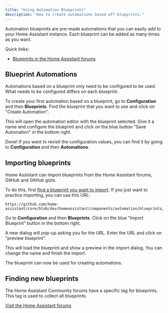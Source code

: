 ```yaml
---
title: "Using Automation Blueprints"
description: "How to create automations based off blueprints."
---
```


Automation blueprints are pre-made automations that you can easily add to your Home Assistant instance. Each blueprint can be added as many times as you want.

Quick links:
 - [Blueprints in the Home Assistant forums][blueprint-forums]

## Blueprint Automations

Automations based on a blueprint only need to be configured to be used. What needs to be configured differs on each blueprint.

To create your first automation based on a blueprint, go to **Configuration** and then **Blueprints**. Find the blueprint that you want to use and click on "Create Automation".

This will open the automation editor with the blueprint selected. Give it a name and configure the blueprint and click on the blue button "Save Automation" in the bottom right.

Done! If you want to revisit the configuration values, you can find it by going to **Configuration** and then **Automations**.

## Importing blueprints

Home Assistant can import blueprints from the Home Assistant forums, GitHub and GitHub gists.

To do this, first [find a blueprint you want to import][blueprint-forums]. If you just want to practice importing, you can use this URL:

```text
https://github.com/home-assistant/core/blob/dev/homeassistant/components/automation/blueprints/motion_light.yaml
```

Go to **Configuration** and then **Blueprints**. Click on the blue "Import Blueprint" button in the bottom right.

A new dialog will pop-up asking you for the URL. Enter the URL and click on "preview blueprint".

This will load the blueprint and show a preview in the import dialog. You can change the name and finish the import.

The blueprint can now be used for creating automations.

## Finding new blueprints

The Home Assistant Community forums have a specific tag for blueprints. This tag is used to collect all blueprints.

[Visit the Home Assistant forums][blueprint-forums]

[blueprint-forums]: https://community.home-assistant.io/c/blueprints/53
